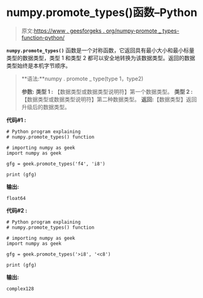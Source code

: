 # numpy.promote_types()函数–Python

> 原文:[https://www . geesforgeks . org/numpy-promote _ types-function-python/](https://www.geeksforgeeks.org/numpy-promote_types-function-python/)

**`numpy.promote_types()`** 函数是一个对称函数，它返回具有最小大小和最小标量类型的数据类型，类型 1 和类型 2 都可以安全地转换为该数据类型。返回的数据类型始终是本机字节顺序。

> **语法:**numpy . promote _ type(type 1，type2)
> 
> **参数:**
> **类型 1 :** 【数据类型或数据类型说明符】第一个数据类型。
> **类型 2 :** 【数据类型或数据类型说明符】第二种数据类型。
> **返回:**【数据类型】返回升级后的数据类型。

**代码#1 :**

```
# Python program explaining
# numpy.promote_types() function

# importing numpy as geek 
import numpy as geek 

gfg = geek.promote_types('f4', 'i8')

print (gfg)
```

**输出:**

```
float64

```

**代码#2 :**

```
# Python program explaining
# numpy.promote_types() function

# importing numpy as geek 
import numpy as geek 

gfg = geek.promote_types('>i8', '<c8')

print (gfg)
```

**输出:**

```
complex128

```